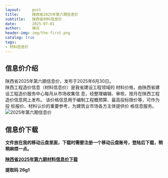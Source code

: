 ```yaml
---
layout:     post
title:      陕西省2025年第六期信息价
subtitle:   陕西省材料信息价
date:       2025-07-01
author:     峰兄
header-img: img/the-first.png
catalog: true
tags:
- 材料信息价
---
```

## 信息价介绍 ##
  陕西省2025年第六期信息价，发布于2025年6月30日。  
  陕西工程造价信息（材料信息价）是我省建设工程领域的
材料价格，由陕西省建设工程造价服务中心每月从市场收集信
息，经整理编辑、审核，按月在陕西工程造价信息网上发布。
该价格信息用于编制工程概预算、最高投标限价等，可作为投
标报价、材料认价的重要参考，为建筑业市场各方主体提供价
格信息服务。  
![**2025年第六期信息价**](https://pic1.imgdb.cn/item/6865235858cb8da5c889f67c.jpg)

## 信息价下载 ##
**文件放在我的移动云盘里面，下载时需要注册一个移动云盘账号，登陆后下载，稍稍麻烦一点。**   

  
[**陕西省2025年第六期材料信息价下载**](https://caiyun.139.com/w/i/2nQQUYS9DPLrs) 

**提取码  26g1**




